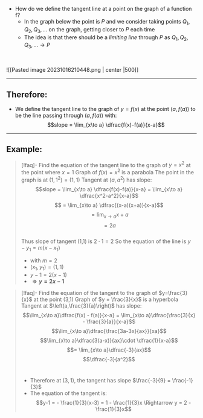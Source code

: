 - How do we define the tangent line at a point on the graph of a function f?
	-  In the graph below the point is $P$ and we consider taking points $Q_{1}, Q_{2}, Q_{3},...$ on the graph, getting closer to $P$ each time
	- The idea is that there should be a *limiting line* through $P$ as $Q_{1}, Q_{2}, Q_{3},... \to P$ 
<br>


![[Pasted image 20231016210448.png | center |500]]
<br>
___
## Therefore:
- We define the tangent line to the graph of $y = f(x)$ at the point $(a,f(a))$ to be the line passing through $(a,f(a))$ with:
$$slope = \lim_{x\to a} \dfrac{f(x)-f(a)}{x-a}$$
___
## Example:
>[!faq]- Find the equation of the tangent line to the graph of $y=x^2$ at the point where $x =1$
>Graph of $f(x) = x^2$ is a parabola
>The point in the graph is at $(1,1^2) = (1,1)$
>Tangent at $(a,a^2)$ has slope:
>$$slope = \lim_{x\to a} \dfrac{f(x)-f(a)}{x-a} = \lim_{x\to a} \dfrac{x^2-a^2}{x-a}$$
>$$ = \lim_{x\to a} \dfrac{(x-a)(x+a)}{x-a}$$
>$$ = \lim_{x\to a} x+a$$
>$$ = 2a$$
><br>
>Thus slope of tangent (1,1) is $2\cdot 1 = 2$
>So the equation of the line is $y-y_{1} = m(x-x_1)$ 
>- with $m = 2$ 
>- $(x_1,y_1) = (1,1)$
>- $y-1 = 2(x-1)$
>- **$\Rightarrow y = 2x-1$**

> [!faq]- Find the equation of the tangent to the graph of $y=\frac{3}{x}$ at the point (3,1)
> Graph of $y = \frac{3}{x}$ is a hyperbola
> Tangent at $\left(a,\frac{3}{a}\right)$ has slope:
> $$\lim_{x\to a}\dfrac{f(x) - f(a)}{x-a} = \lim_{x\to a}\dfrac{\frac{3}{x} - \frac{3}{a}}{x-a}$$ 
> $$\lim_{x\to a}\dfrac{\frac{3a-3x}{ax}}{xa}$$
> $$\lim_{x\to a}\dfrac{3(a-x)}{ax}\cdot \dfrac{1}{x-a}$$
> $$= \lim_{x\to a}\dfrac{-3}{ax}$$
> $$\dfrac{-3}{a^2}$$
> <br>
> - Therefore at $(3,1)$, the tangent has slope $\frac{-3}{9} = \frac{-1}{3}$
> - The equation of the tangent is:
> $$y-1 = - \frac{1}{3}(x-3) = 1 - \frac{1}{3}x \Rightarrow y = 2 - \frac{1}{3}x$$
